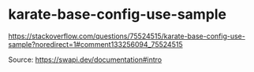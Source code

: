 # karate-base-config-use-sample
https://stackoverflow.com/questions/75524515/karate-base-config-use-sample?noredirect=1#comment133256094_75524515

Source:
https://swapi.dev/documentation#intro